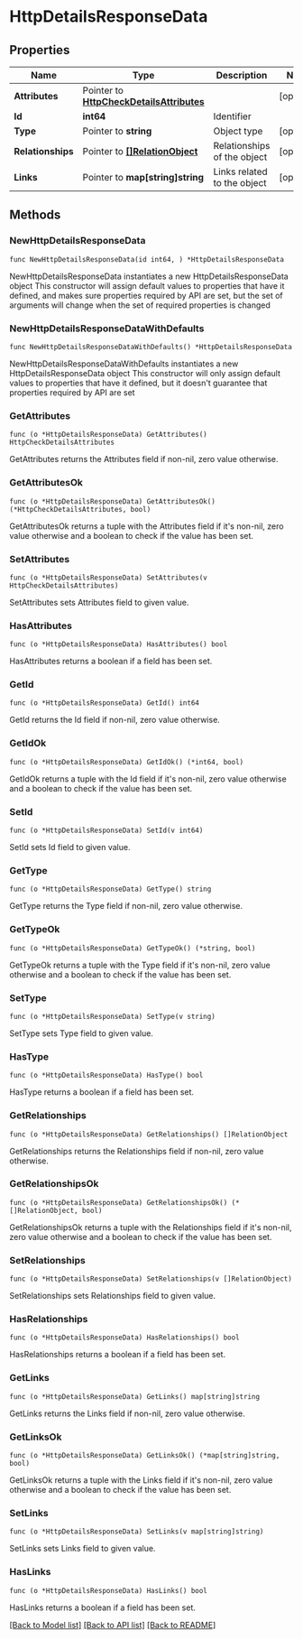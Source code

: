 # HttpDetailsResponseData

## Properties

Name | Type | Description | Notes
------------ | ------------- | ------------- | -------------
**Attributes** | Pointer to [**HttpCheckDetailsAttributes**](HttpCheckDetailsAttributes.md) |  | [optional] 
**Id** | **int64** | Identifier  | 
**Type** | Pointer to **string** | Object type | [optional] 
**Relationships** | Pointer to [**[]RelationObject**](RelationObject.md) | Relationships of the object | [optional] 
**Links** | Pointer to **map[string]string** | Links related to the object | [optional] 

## Methods

### NewHttpDetailsResponseData

`func NewHttpDetailsResponseData(id int64, ) *HttpDetailsResponseData`

NewHttpDetailsResponseData instantiates a new HttpDetailsResponseData object
This constructor will assign default values to properties that have it defined,
and makes sure properties required by API are set, but the set of arguments
will change when the set of required properties is changed

### NewHttpDetailsResponseDataWithDefaults

`func NewHttpDetailsResponseDataWithDefaults() *HttpDetailsResponseData`

NewHttpDetailsResponseDataWithDefaults instantiates a new HttpDetailsResponseData object
This constructor will only assign default values to properties that have it defined,
but it doesn't guarantee that properties required by API are set

### GetAttributes

`func (o *HttpDetailsResponseData) GetAttributes() HttpCheckDetailsAttributes`

GetAttributes returns the Attributes field if non-nil, zero value otherwise.

### GetAttributesOk

`func (o *HttpDetailsResponseData) GetAttributesOk() (*HttpCheckDetailsAttributes, bool)`

GetAttributesOk returns a tuple with the Attributes field if it's non-nil, zero value otherwise
and a boolean to check if the value has been set.

### SetAttributes

`func (o *HttpDetailsResponseData) SetAttributes(v HttpCheckDetailsAttributes)`

SetAttributes sets Attributes field to given value.

### HasAttributes

`func (o *HttpDetailsResponseData) HasAttributes() bool`

HasAttributes returns a boolean if a field has been set.

### GetId

`func (o *HttpDetailsResponseData) GetId() int64`

GetId returns the Id field if non-nil, zero value otherwise.

### GetIdOk

`func (o *HttpDetailsResponseData) GetIdOk() (*int64, bool)`

GetIdOk returns a tuple with the Id field if it's non-nil, zero value otherwise
and a boolean to check if the value has been set.

### SetId

`func (o *HttpDetailsResponseData) SetId(v int64)`

SetId sets Id field to given value.


### GetType

`func (o *HttpDetailsResponseData) GetType() string`

GetType returns the Type field if non-nil, zero value otherwise.

### GetTypeOk

`func (o *HttpDetailsResponseData) GetTypeOk() (*string, bool)`

GetTypeOk returns a tuple with the Type field if it's non-nil, zero value otherwise
and a boolean to check if the value has been set.

### SetType

`func (o *HttpDetailsResponseData) SetType(v string)`

SetType sets Type field to given value.

### HasType

`func (o *HttpDetailsResponseData) HasType() bool`

HasType returns a boolean if a field has been set.

### GetRelationships

`func (o *HttpDetailsResponseData) GetRelationships() []RelationObject`

GetRelationships returns the Relationships field if non-nil, zero value otherwise.

### GetRelationshipsOk

`func (o *HttpDetailsResponseData) GetRelationshipsOk() (*[]RelationObject, bool)`

GetRelationshipsOk returns a tuple with the Relationships field if it's non-nil, zero value otherwise
and a boolean to check if the value has been set.

### SetRelationships

`func (o *HttpDetailsResponseData) SetRelationships(v []RelationObject)`

SetRelationships sets Relationships field to given value.

### HasRelationships

`func (o *HttpDetailsResponseData) HasRelationships() bool`

HasRelationships returns a boolean if a field has been set.

### GetLinks

`func (o *HttpDetailsResponseData) GetLinks() map[string]string`

GetLinks returns the Links field if non-nil, zero value otherwise.

### GetLinksOk

`func (o *HttpDetailsResponseData) GetLinksOk() (*map[string]string, bool)`

GetLinksOk returns a tuple with the Links field if it's non-nil, zero value otherwise
and a boolean to check if the value has been set.

### SetLinks

`func (o *HttpDetailsResponseData) SetLinks(v map[string]string)`

SetLinks sets Links field to given value.

### HasLinks

`func (o *HttpDetailsResponseData) HasLinks() bool`

HasLinks returns a boolean if a field has been set.


[[Back to Model list]](../README.md#documentation-for-models) [[Back to API list]](../README.md#documentation-for-api-endpoints) [[Back to README]](../README.md)



